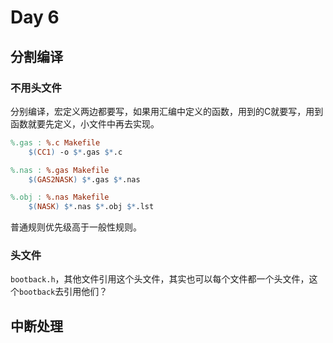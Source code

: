 # Day 6

## 分割编译

### 不用头文件

分别编译，宏定义两边都要写，如果用汇编中定义的函数，用到的C就要写，用到函数就要先定义，小文件中再去实现。

```makefile
%.gas : %.c Makefile
	$(CC1) -o $*.gas $*.c

%.nas : %.gas Makefile
	$(GAS2NASK) $*.gas $*.nas

%.obj : %.nas Makefile
	$(NASK) $*.nas $*.obj $*.lst
```

普通规则优先级高于一般性规则。

### 头文件

`bootback.h`，其他文件引用这个头文件，其实也可以每个文件都一个头文件，这个`bootback`去引用他们？

## 中断处理
